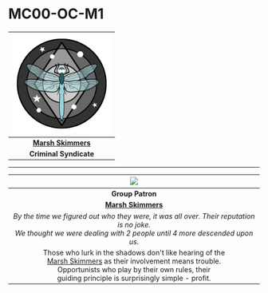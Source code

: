 # MC00-OC-M1

| <img src="https://raw.githubusercontent.com/jesskelsall/astarus-images/main/symbols/a8d1966f55290623.png" height="200" /> |
|:---:|
| **[Marsh Skimmers](../../organisations/marsh-skimmers.md)** |
| **Criminal Syndicate** |

---

| <img src="../../../images/card-icons/marsh-skimmers.png" height="60" /> |
|:---:|
| **Group Patron** |
| **[Marsh Skimmers](../../organisations/marsh-skimmers.md)** |
| *By the time we figured out who they were, it was all over. Their reputation is no joke.<br>We thought we were dealing with 2 people until 4 more descended upon us.* |
| Those who lurk in the shadows don't like hearing of the<br>[Marsh Skimmers](../../organisations/marsh-skimmers.md) as their involvement means trouble.<br>Opportunists who play by their own rules, their<br>guiding principle is surprisingly simple - profit. |
